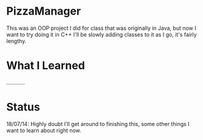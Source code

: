# PizzaManager
This was an OOP project I did for class that was originally in Java, but now I want to try doing it in C++
I'll be slowly adding classes to it as I go, it's fairly lengthy.

# What I Learned
............

# Status
18/07/14: Highly doubt I'll get around to finishing this, some other things I want to learn about
right now.
